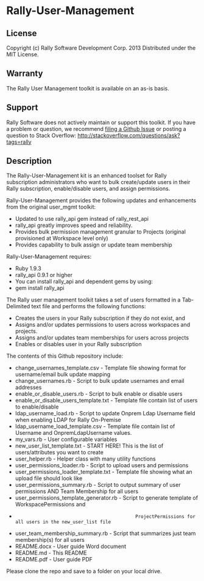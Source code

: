 Rally-User-Management
=====================

## License

Copyright (c) Rally Software Development Corp. 2013 Distributed under the MIT License.

## Warranty

The Rally User Management toolkit is available on an as-is basis. 

## Support

Rally Software does not actively maintain or support this toolkit. If you have a problem or question, we recommend  [filing a Github Issue](https://github.com/RallyTools/Rally-User-Management/issues) or posting a question to Stack Overflow: http://stackoverflow.com/questions/ask?tags=rally

## Description

The Rally-User-Management kit is an enhanced toolset for Rally subscription administrators who want to bulk
create/update users in their Rally subscription, enable/disable users, and assign permissions. 

Rally-User-Management provides the following updates and enhancements from the original user_mgmt toolkit:

- Updated to use rally_api gem instead of rally_rest_api
- rally_api greatly improves speed and reliability.
- Provides bulk permission management granular to Projects (original provisioned at Workspace level only)
- Provides capability to bulk assign or update team membership

Rally-User-Management requires:
- Ruby 1.9.3
- rally_api 0.9.1 or higher
- You can install rally_api and dependent gems by using:
- gem install rally_api

The Rally user management toolkit takes a set of users formatted in a Tab-Delimited text file
and performs the following functions:
- Creates the users in your Rally subscription if they do not exist, and
- Assigns and/or updates permissions to users across workspaces and projects.
- Assigns and/or updates team memberships for users across projects
- Enables or disables user in your Rally subscription

The contents of this Github repository include:

- change_usernames_template.csv                 - Template file showing format for username/email bulk update mapping
- change_usernames.rb                           - Script to bulk update usernames and email addresses
- enable_or_disable_users.rb                    - Script to bulk enable or disable users
- enable_or_disable_users_template.txt          - Template file contain list of users to enable/disable
- ldap_username_load.rb                         - Script to update Onprem Ldap Username field when enabling LDAP for Rally On-Premise
- ldap_username_load_template.csv               - Template file contain list of Username and OnpremLdapUsername values.
- my_vars.rb                                    - User configurable variables
- new_user_list_template.txt                    - START HERE! This is the list of users/attributes you want to create
- user_helper.rb                                - Helper class with many utility functions
- user_permissions_loader.rb                    - Script to upload users and permissions
- user_permissions_loader_template.txt          - Template file showing what an upload file should look like
- user_permissions_summary.rb                   - Script to output summary of user permissions AND Team Membership for all users
- user_permissions_template_generator.rb        - Script to generate template of WorkspacePermissions and
-                                                 ProjectPermissions for all users in the new_user_list file
- user_team_membership_summary.rb               - Script that summarizes just team membership(s) for all users
- README.docx                                   - User guide Word document
- README.md                                     - This README
- README.pdf                                    - User guide PDF

Please clone the repo and save to a folder on your local drive.